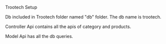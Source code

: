Trootech Setup

Db included in Trootech folder named "db" folder. The db name is trootech.

Controller Api contains all the apis of category and products.

Model Api has all the db queries.
